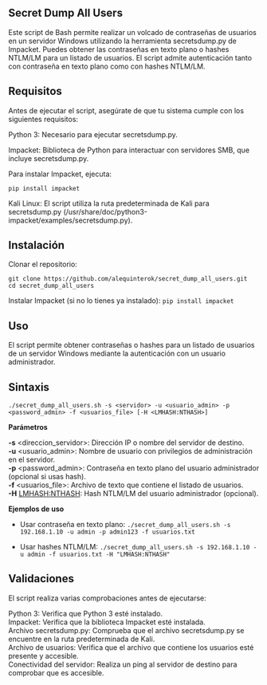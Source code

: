 ## Secret Dump All Users

Este script de Bash permite realizar un volcado de contraseñas de usuarios en un servidor Windows utilizando la herramienta secretsdump.py de Impacket. Puedes obtener las contraseñas en texto plano o hashes NTLM/LM para un listado de usuarios. El script admite autenticación tanto con contraseña en texto plano como con hashes NTLM/LM.

  
## Requisitos
Antes de ejecutar el script, asegúrate de que tu sistema cumple con los siguientes requisitos:

Python 3: Necesario para ejecutar secretsdump.py.

Impacket: Biblioteca de Python para interactuar con servidores SMB, que incluye secretsdump.py.

Para instalar Impacket, ejecuta:
```
pip install impacket
```
Kali Linux: El script utiliza la ruta predeterminada de Kali para secretsdump.py (/usr/share/doc/python3-impacket/examples/secretsdump.py).

  
## Instalación
Clonar el repositorio:
```
git clone https://github.com/alequinterok/secret_dump_all_users.git
cd secret_dump_all_users
```
Instalar Impacket (si no lo tienes ya instalado):
```pip install impacket```

  
## Uso
El script permite obtener contraseñas o hashes para un listado de usuarios de un servidor Windows mediante la autenticación con un usuario administrador.

  
## Sintaxis

```./secret_dump_all_users.sh -s <servidor> -u <usuario_admin> -p <password_admin> -f <usuarios_file> [-H <LMHASH:NTHASH>]```  


**Parámetros**

**-s** <direccion_servidor>: Dirección IP o nombre del servidor de destino.  
**-u** <usuario_admin>: Nombre de usuario con privilegios de administración en el servidor.  
**-p** <password_admin>: Contraseña en texto plano del usuario administrador (opcional si usas hash).  
**-f** <usuarios_file>: Archivo de texto que contiene el listado de usuarios.  
**-H** <LMHASH:NTHASH>: Hash NTLM/LM del usuario administrador (opcional).  

**Ejemplos de uso**
- Usar contraseña en texto plano:
  ```./secret_dump_all_users.sh -s 192.168.1.10 -u admin -p admin123 -f usuarios.txt```

- Usar hashes NTLM/LM:
  ```./secret_dump_all_users.sh -s 192.168.1.10 -u admin -f usuarios.txt -H "LMHASH:NTHASH"```

    
## Validaciones
El script realiza varias comprobaciones antes de ejecutarse:

Python 3: Verifica que Python 3 esté instalado.  
Impacket: Verifica que la biblioteca Impacket esté instalada.  
Archivo secretsdump.py: Comprueba que el archivo secretsdump.py se encuentre en la ruta predeterminada de Kali.  
Archivo de usuarios: Verifica que el archivo que contiene los usuarios esté presente y accesible.  
Conectividad del servidor: Realiza un ping al servidor de destino para comprobar que es accesible.
